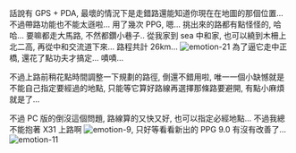話說有 GPS + PDA, 最壞的情況下是走錯路還能知道你現在在地圖的那個位置... 不過帶路功能也不能太遜啦... 用了幾次 PPG, 嗯... 挑出來的路都有點怪怪的, 哈哈... 要嘛都走大馬路, 不然都鑽小巷子.. 從我家到 sea 中和家, 也可以繞到木柵上北二高, 再從中和交流道下來... 路程共計 26km... ![emotion-21](/images/2005-07-04-papago-loves-small-roads/emotion-21.gif) 為了逼它走中正橋, 還花了點功夫才搞定... 嘖嘖...

不過上路前稍花點時間調整一下規劃的路徑, 倒還不錯用啦, 唯一一個小缺憾就是不能自己指定要經過的地點, 只能等它算好路線再選擇那條路要避開, 有點小麻煩就是了...

不過 PC 版的倒沒這個問題, 路線算的又快又好, 也可以指定必經地點... 不過我總不能抱著 X31 上路啊 ![emotion-9](/images/2005-07-04-papago-loves-small-roads/emotion-9.gif), 只好等看看新出的 PPG 9.0 有沒有改善了... ![emotion-11](/images/2005-07-04-papago-loves-small-roads/emotion-11.gif)